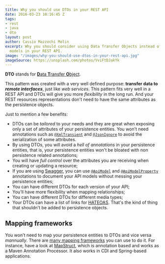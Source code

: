 ```yaml
---
title: Why you should use DTOs in your REST API
date: 2016-03-23 10:16:45 Z
tags:
- rest
- java
- dto
layout: post
author: Cassio Mazzochi Molin
excerpt: Why you should consider using Data Transfer Objects instead of persistence
  models in your REST API.
image: "/images/why-you-should-use-dtos-in-your-rest-api.jpg"
imageSource: https://unsplash.com/photos/VviFtDJakYk
---
```


**DTO** stands for [**D**ata **T**ransfer **O**bject][1]. 

This pattern was created with a very well defined purpose: **transfer data to _remote interfaces_**, just like *web services*. This pattern fits very well in a REST API and DTOs will give you more *flexibility* in the long run. And your REST resources representations don't need to have the same attributes as the persistence objects.

Just to mention a few benefits: 

- DTOs can be *tailored* to your needs and they are great when exposing only a set of attributes of your persistence entities. You won't need annotations such as [`@XmlTransient`][2] and [`@JsonIgnore`][3] to avoid the serialization of some attributes.
- By using DTOs, you will avoid a *hell of annotations* in your persistence entities, that is, your persistence entities won't be bloated with non persistence related annotations;
- You will have *full control* over the attributes you are receiving when creating or updating a resource;
- If you are using [Swagger][4], you can use [`@ApiModel`][5] and [`@ApiModelProperty`][6] annotations to document your API models without messing your persistence entities;
- You can have different DTOs for each version of your API;
- You'll have more flexibility when mapping relationships;
- You can have different DTOs for different media types;
- Your DTOs can have a list of links for [HATEOAS][7]. That's the kind of thing that shouldn't be added to persistence objects.

## Mapping frameworks

You won't need to map your persistence entities to DTOs and vice versa *mannually*. There are [many mapping frameworks][8] you can use to do it. For instance, have a look at [MapStruct][9], which is annotation based and works as a Maven Annotation Processor. It also works in CDI and Spring-based applications.


  [1]: https://en.wikipedia.org/wiki/Data_transfer_object
  [2]: http://docs.oracle.com/javaee/7/api/javax/xml/bind/annotation/XmlTransient.html
  [3]: https://fasterxml.github.io/jackson-annotations/javadoc/2.7/com/fasterxml/jackson/annotation/JsonIgnore.html
  [4]: https://github.com/swagger-api/swagger-core
  [5]: https://github.com/swagger-api/swagger-core/wiki/Annotations-1.5.X#apimodel
  [6]: https://github.com/swagger-api/swagger-core/wiki/Annotations-1.5.X#apimodelproperty
  [7]: https://en.wikipedia.org/wiki/HATEOAS
  [8]: https://stackoverflow.com/a/1432956/1426227
  [9]: http://mapstruct.org/
  [10]: https://stackoverflow.com/a/35341664/1426227